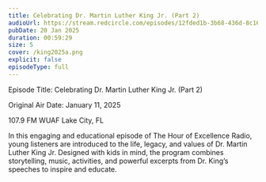 ```yaml
---
title: Celebrating Dr. Martin Luther King Jr. (Part 2)
audioUrl: https://stream.redcircle.com/episodes/12fded1b-3b68-436d-8c16-6ea79f0a68e7/stream.mp3
pubDate: 20 Jan 2025
duration: 00:59:29
size: 5
cover: /king2025a.png
explicit: false
episodeType: full
---
```

Episode Title: Celebrating Dr. Martin Luther King Jr. (Part 2)

Original Air Date: January 11, 2025

107.9 FM WUAF Lake City, FL

In this engaging and educational episode of The Hour of Excellence Radio, young listeners are introduced to the life, legacy, and values of Dr. Martin Luther King Jr. Designed with kids in mind, the program combines storytelling, music, activities, and powerful excerpts from Dr. King’s speeches to inspire and educate.